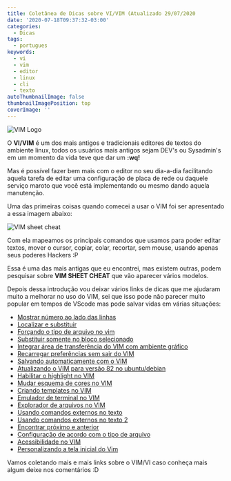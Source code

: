 ```yaml
---
title: Coletânea de Dicas sobre VI/VIM (Atualizado 29/07/2020
date: '2020-07-18T09:37:32-03:00'
categories:
  - Dicas
tags:
  - portugues
keywords:
  - vi
  - vim
  - editor
  - linux
  - cli
  - texto
autoThumbnailImage: false
thumbnailImagePosition: top
coverImage: ''
---
```

![VIM Logo](/images/uploads/vimlogo.svg.png)

O **VI/VIM** é um dos mais antigos e tradicionais editores de textos do ambiente linux, todos os usuários mais antigos sejam DEV's ou Sysadmin's em um momento da vida teve que dar um **:wq!**

Mas é possível fazer bem mais com o editor no seu dia-a-dia facilitando aquela tarefa de editar uma configuração de placa de rede ou daquele serviço maroto que você está implementando ou mesmo dando aquela manutenção.

Uma das primeiras coisas quando comecei a usar o VIM foi ser apresentado a essa imagem abaixo:

![VIM sheet cheat](/images/uploads/vi-vim-cheat-sheet.gif)

Com ela mapeamos os principais comandos que usamos para poder editar textos, mover o cursor, copiar, colar, recortar, sem mouse, usando apenas seus poderes Hackers :P

Essa é uma das mais antigas que eu encontrei, mas existem outras, podem pesquisar sobre **VIM SHEET CHEAT** que vão aparecer vários modelos.

Depois dessa introdução vou deixar vários links de dicas que me ajudaram muito a melhorar no uso do VIM, sei que isso pode não parecer muito popular em tempos de VScode mas pode salvar vidas em várias situações:

* [Mostrar número ao lado das linhas ](https://www.cyberciti.biz/faq/vim-show-line-numbers-by-default-on-linux/)
* [Localizar e substituir](https://www.cyberciti.biz/faq/vim-text-editor-find-and-replace-all-text/)
* [Forçando o tipo de arquivo no vim](https://www.vivaolinux.com.br/dica/Como-forcar-o-tipo-de-arquivo-no-Vim)
* [Substituir somente no bloco selecionado](https://www.vivaolinux.com.br/dica/Vim-substituindo-somente-no-bloco-selecionado)
* [Integrar área de transferência do VIM com ambiente gráfico](https://www.vivaolinux.com.br/dica/Integrar-area-de-Transferencia-do-Vim-com-Ambiente-Grafico)
* [Recarregar preferências sem sair do VIM](https://www.vivaolinux.com.br/dica/Recarregar-o-vimrc-sem-sair-do-Vim)
* [Salvando automaticamente com o VIM](https://www.vivaolinux.com.br/dica/Salvar-automaticamente-no-Vim)
* [Atualizando o VIM para versão 82 no ubuntu/debian](https://www.vivaolinux.com.br/dica/Atualizando-Instalando-o-VIM-82-UbuntuDebianMint-e-Derivados)
* [Habilitar o highlight no VIM](https://www.vivaolinux.com.br/dica/Habilitar-highlight-na-busca-do-Vim)
* [Mudar esquema de cores no VIM](https://www.vivaolinux.com.br/dica/Mudando-o-tema-do-Vim-esquema-de-cores)
* [Criando templates no VIM](https://www.vivaolinux.com.br/dica/Criando-Templates-no-VIM)
* [Emulador de terminal no VIM](https://www.vivaolinux.com.br/dica/Emulador-de-terminal-no-Vim)
* [Explorador de arquivos no VIM](https://www.vivaolinux.com.br/dica/netrw-o-explorador-de-arquivos-nativo-do-Vim)
* [Usando comandos externos no texto](https://pt.wikibooks.org/wiki/Vim/Usando_comandos_externos)
* [Usando comandos externos no texto 2](https://www.dicas-l.com.br/arquivo/usando_comandos_externos_no_vim__2_.php)
* [Encontrar próximo e anterior](https://www.vivaolinux.com.br/dica/Navegacao-facil-no-Vim-encontrar-proximo-e-anterior)
* [Configuração de acordo com o tipo de arquivo](https://www.vivaolinux.com.br/dica/Vim-configuracao-de-acordo-com-o-tipo-de-arquivo)
* [Acessibilidade no VIM](https://www.vivaolinux.com.br/dica/Acessibilidade-no-VIM)
* [Personalizando a tela inicial do Vim](https://www.vivaolinux.com.br/dica/Turbinando-a-tela-inicial-do-Vim)

Vamos coletando mais e mais links sobre o VIM/VI caso conheça mais algum deixe nos comentários :D
